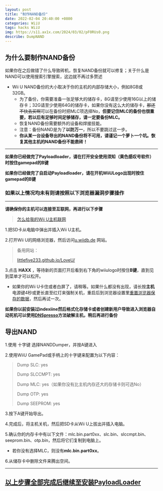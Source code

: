 ```yaml
---
layout: post
title: "制作NAND备份"
date: 2022-02-04 20:40:00 +0800
categories: WiiU
tags: hacks WiiU
img: https://s11.ax1x.com/2024/03/02/pF0RUs0.png
describe: DumpNAND
---
```


## 为什么要制作NAND备份

如果你在之后做错了什么导致砖机，恢复NAND备份就可以修复；关于什么是NAND可以使用搜索引擎搜索，这边就不再过多赘述

- Wii U NAND备份的大小取决于你的主机的内部存储大小，例如8GB或32GB。
  - 为了备份，你需要准备一张足够大的储存卡，8G请至少使用16G以上的储存卡；32G请至少使用64G的储存卡，如果你没有这么大的储存卡，~~那还不快去买啊~~可以在备份时把MLC项选择No，**但要记住MLC的备份也很重要，若以后有足够时间足够储存，请一定要备份MLC。**
  - 恢复NAND备份需要额外的设备和焊接技能。
  - 注意：备份NAND是为了**以防万一**，所以不要跳过这一步。
  - **你从某一台设备导出的NAND备份将不可用，请谨记一个萝卜一个坑。恢复其他主机的NAND备份不能救砖！**

<hr />

**如果你已经做完了Payloadloader，请在打开安全使用须知（黄色感叹号软件）时按住gamepad的B键**

**如果你已经做完了自启动Payloadloader，请在开机WiiULogo出现时按住gamepad的B键**

### 如果以上情况均未有则请按照以下浏览器漏洞步骤操作

<hr />

**请确保你的主机可以连接至互联网，再进行以下步骤**

>[怎么给我的Wii U主机联网](https://en-americas-support.nintendo.com/app/answers/detail/a_id/1126)

1.把SD卡从电脑中弹出并插入Wii U主机。

2.打开Wii U的网络浏览器，然后访问[u.wiidb.de](https://u.wiidb.de) 网站。

>备用网站：
>
>[littlefive233.github.io/LoveU/](https://littlefive233.github.io/LoveU/)

3.点击 **HAXX** ，等待新的页面打开后看到右下角的wiiulogo时按住**B键**，直到见到菜单才可以松开。

- 如果你的Wii U卡住或者白屏了，请稍等。如果什么都没有出现，请长按**主机**电源键4秒或更长直至红灯来强制关机，重启后到浏览器设置里[重置浏览器保存的数据](https://en-americas-support.nintendo.com/app/answers/detail/a_id/1507/~/how-to-delete-the-internet-browser-history)，然后再试一次。

**如果你以前安装过indexiine然后格式化存储卡或者创建新用户导致进入浏览器自动死机可以使用[DNSpresso](https://wiiu.1919810.com/wiiu/2023/02/05/DNSpresso.html)方法破解主机，稍后再进行备份**

## 导出NAND

1.使用 十字键 选择NANDDumper，并按A键进入

2.使用WiiU GamePad或手柄上的十字键来配置为以下内容：

>Dump SLC: yes
>
>Dump SLCCMPT: yes
>
>Dump MLC: yes（如果你没有比主机内存还大的存储卡则可选No）
>
>Dump OTP: yes
>
>Dump SEEPROM: yes

3.按下A键开始导出。

4.完成后，将主机关机，然后把SD卡从Wii U上拔出并插入电脑。

5.确认你的内存卡中有以下文件：mlc.bin.part0xx、slc.bin、slccmpt.bin、seeprom.bin、otp.bin，然后将它们复制到电脑上。 

- 若你没有选择MLC，则没有**mlc.bin.part0xx**。

6.从储存卡中删除文件来腾出空间。

<hr />

## [以上步骤全部完成后继续至安装PayloadLoader](https://wiiu.1919810.com/wiiu/2023/02/05/Payloadloader.html)

